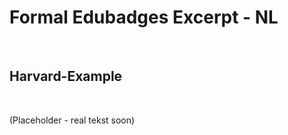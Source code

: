Formal Edubadges Excerpt - NL
=============================

 

Harvard-Example
---------------

 

(Placeholder - real tekst soon)

